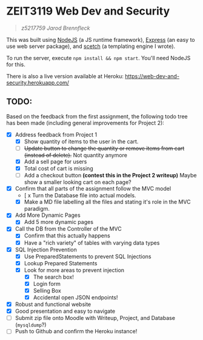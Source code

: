 # ZEIT3119 Web Dev and Security
> *z5217759 Jarod Brennfleck*

This was built using [NodeJS](https://nodejs.dev/) (a JS runtime framework), [Express](https://www.npmjs.com/package/express) (an easy to use web server package), and [scetch](https://www.npmjs.com/package/scetch) (a templating engine I wrote).

To run the server, execute `npm install && npm start`. You'll need NodeJS for this.

There is also a live version available at Heroku: https://web-dev-and-security.herokuapp.com/

## TODO:

Based on the feedback from the first assignment, the following todo tree has been made (including general improvements for Project 2):

 - [x] Address feedback from Project 1
   - [x] Show quantity of items to the user in the cart.
   - [ ] ~~Update button to change the quantity or remove items from cart (instead of delete).~~ Not quantity anymore
   - [x] Add a sell page for users
   - [x] Total cost of cart is missing
   - [ ] Add a checkout button **(contest this in the Project 2 writeup)** Maybe show a smaller looking cart on each page?
 - [x] Confirm that all parts of the assignment follow the MVC model
   - [ x Turn the Database file into actual models.
   - [x] Make a MD file labelling all the files and stating it's role in the MVC paradigm.
 - [x] Add More Dynamic Pages
   - [x] Add 5 more dynamic pages
 - [x] Call the DB from the Controller of the MVC
   - [x] Confirm that this actually happens
   - [x] Have a "rich variety" of tables with varying data types
 - [x] SQL Injection Prevention
   - [x] Use PreparedStatements to prevent SQL Injections
   - [x] Lookup Prepared Statements
   - [x] Look for more areas to prevent injection
     - [x] The search box!
     - [x] Login form
     - [x] Selling Box
     - [x] Accidental open JSON endpoints!
 - [x] Robust and functional website
 - [x] Good presentation and easy to navigate
 - [ ] Submit zip file onto Moodle with Writeup, Project, and Database (`mysqldump`?)
 - [ ] Push to Github and confirm the Heroku instance!